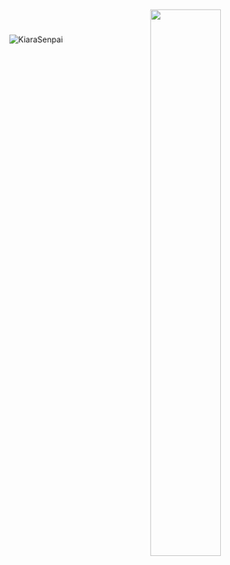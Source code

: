   </a> 
<br>
<br>
<a href="api.lanyard.rest/v1/users/853511872971276288">
        <img width="50%" align="right" src="https://lanyard-profile-readme.vercel.app/api/853511872971276288?idleMessage=%22Kinayya%20The%20Super%20Be%20Cute%20❤️%22&borderRadius=25px" />
    </a>
</p>
&nbsp;

<p align="left"> <img src="https://komarev.com/ghpvc/?username=kiarasenpai&style=for-the-badge&label=PROFILE+VIEWS" alt="KiaraSenpai" /> </p>

